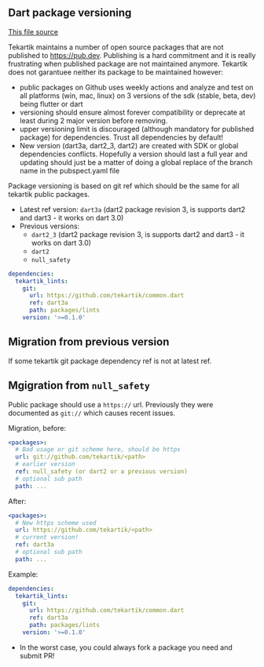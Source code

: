 ## Dart package versioning

[This file source](https://github.com/tekartik/common.dart/blob/main/doc/tekartik_versioning.md)

Tekartik maintains a number of open source packages that are not published to https://pub.dev. Publishing is a hard
commitment and it is really frustrating when published package are not maintained anymore. Tekartik does not garantuee
neither its package to be maintained however:

- public packages on Github uses weekly actions and analyze and test on all platforms (win, mac, linux) on 3 versions of
  the sdk (stable, beta, dev) being flutter or dart
- versioning should ensure almost forever compatibility or deprecate at least during 2 major version before removing.
- upper versioning limit is discouraged (although mandatory for published package) for dependencies. Trust all
  dependencies by default!
- New version (dart3a, dart2_3, dart2) are created with SDK or global dependencies conflicts. Hopefully a version should last a
  full year and updating should just be a matter of doing a global replace of the branch name in the pubspect.yaml file

Package versioning is based on git ref which should be the same for all tekartik public packages.

* Latest ref version: `dart3a` (dart2 package revision 3, is supports dart2 and dart3 - it works on dart 3.0)
* Previous versions:
  * `dart2_3` (dart2 package revision 3, is supports dart2 and dart3 - it works on dart 3.0)
  * `dart2`
  * `null_safety`

```yaml
dependencies:
  tekartik_lints:
    git:
      url: https://github.com/tekartik/common.dart
      ref: dart3a
      path: packages/lints
    version: '>=0.1.0'
```

## Migration from previous version

If some tekartik git package dependency ref is not at latest ref.

## Mgigration from `null_safety`

Public package should use a `https://` url. Previously they were documented as `git://` which causes recent issues.

Migration, before:
```yaml
<packages>:
  # Bad usage or git scheme here, should be https
  url: git://github.com/tekartik/<path>
  # earlier version
  ref: null_safety (or dart2 or a previous version)
  # optional sub path
  path: ...
```
After:
```yaml
<packages>:
  # New https scheme used
  url: https://github.com/tekartik/<path>
  # current version!
  ref: dart3a
  # optional sub path
  path: ...
```

Example:

```yaml
dependencies:
  tekartik_lints:
    git:
      url: https://github.com/tekartik/common.dart
      ref: dart3a
      path: packages/lints
    version: '>=0.1.0'
```

- In the worst case, you could always fork a package you need and submit PR!
